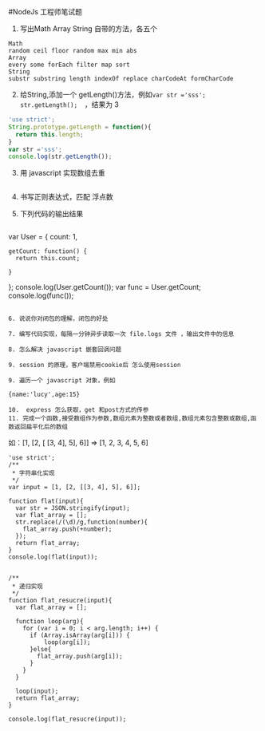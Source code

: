 #NodeJs 工程师笔试题

1. 写出Math Array String 自带的方法，各五个  
```
Math
random ceil floor random max min abs
Array
every some forEach filter map sort 
String
substr substring length indexOf replace charCodeAt formCharCode
```

2. 给String,添加一个 getLength()方法，例如`var str ='sss'; str.getLength();  `，结果为 3  
```javascript
'use strict';
String.prototype.getLength = function(){
  return this.length;
}
var str ='sss'; 
console.log(str.getLength());
```

3. 用 javascript 实现数组去重   
```javascript

```

4. 书写正则表达式，匹配 浮点数   

5. 下列代码的输出结果  
 
    ```
  var User = {
    count: 1,

    getCount: function() {
      return this.count;

    }
  };
  console.log(User.getCount());
  var func = User.getCount;
  console.log(func());  
   ```
 
6. 说说你对闭包的理解，闭包的好处

7. 编写代码实现，每隔一分钟异步读取一次 file.logs 文件 ，输出文件中的信息

8. 怎么解决 javascript 嵌套回调问题  

9. session 的原理，客户端禁用cookie后 怎么使用session

9. 遍历一个 javascript 对象，例如

  ```
    {name:'lucy',age:15}
  ```
10.  express 怎么获取，get 和post方式的传参
11. 完成一个函数,接受数组作为参数,数组元素为整数或者数组,数组元素包含整数或数组,函数返回扁平化后的数组
```
如：[1, [2, [ [3, 4], 5], 6]] => [1, 2, 3, 4, 5, 6]
```
'use strict';
/**
 * 字符串化实现
 */
var input = [1, [2, [[3, 4], 5], 6]];

function flat(input){
  var str = JSON.stringify(input);
  var flat_array = [];
  str.replace(/(\d)/g,function(number){
    flat_array.push(+number);
  });
  return flat_array;
}
console.log(flat(input));


/**
 * 递归实现
 */
function flat_resucre(input){
  var flat_array = [];

  function loop(arg){
    for (var i = 0; i < arg.length; i++) {
      if (Array.isArray(arg[i])) {
          loop(arg[i]);
      }else{
        flat_array.push(arg[i]);
      }
    }
  }

  loop(input);
  return flat_array;
}

console.log(flat_resucre(input));
```
